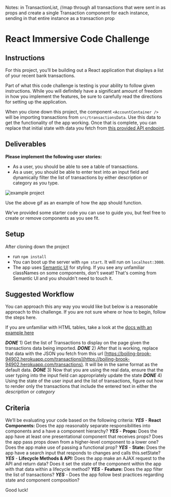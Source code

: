 Notes:
in TransactionList,
  //map through all transactions that were sent in as props and create a single Transaction component for each instance, sending in that entire instance as a transaction prop

# React Immersive Code Challenge

## Instructions

For this project, you’ll be building out a React application that displays a list of your recent bank transactions.

Part of what this code challenge is testing is your ability to follow given instructions. While you will definitely have a significant amount of freedom in how you implement the features, be sure to carefully read the directions for setting up the application.

When you clone down this project, the component `<AccountContainer />` will be importing transactions from `src/transactionsData`.  Use this data to get the functionality of the app working.  Once that is complete, you can replace that initial state with data you fetch from [this provided API endpoint](https://boiling-brook-94902.herokuapp.com/transactions).


 ## Deliverables

**Please implement the following user stories:**
- As a user, you should be able to see a table of transactions.
- As a user, you should be able to enter text into an input field and dynamically filter the list of transactions by either description or category as you type.

![example project](https://s3-us-west-2.amazonaws.com/curriculum-content/immersive_assessments/react-challenge.gif)

Use the above gif as an example of how the app should function.


We’ve provided some starter code you can use to guide you, but feel free to create or remove components as you see fit.

## Setup
After cloning down the project
- run `npm install`
- You can boot up the server with `npm start`. It will run on `localhost:3000`.
- The app uses [Semantic UI](https://semantic-ui.com/) for styling. If you see any unfamiliar classNames on some components, don't sweat! That's coming from Semantic UI and you shouldn't need to touch it.

## Suggested Workflow

You can approach this any way you would like but below is a reasonable approach to this challenge. If you are not sure where or how to begin, follow the steps here.

If you are unfamiliar with HTML tables, take a look at the [docs with an example here](https://www.w3schools.com/html/html_tables.asp)

***DONE*** 1) Get the list of Transactions to display on the page given the transactions data being imported.
***DONE*** 2) After that is working, replace that data with the JSON you fetch from this url [https://boiling-brook-94902.herokuapp.com/transactions](https://boiling-brook-94902.herokuapp.com/transactions). It will be in the same format as the  default data.
***DONE*** 3) Now that you are using the real data, ensure that the user typing into the input field can appropriately update the state
***DONE*** 4) Using the state of the user input and the list of transactions, figure out how to render only the transactions that include the entered text in either the *description* or *category*


## Criteria

We’ll be evaluating your code based on the following criteria:
***YES*** - **React Components:** Does the app reasonably separate responsibilities into components and a have a component hierarchy?
***YES*** - **Props:** Does the app have at least one presentational component that receives props? Does the app pass props down from a higher-level component to a lower one? Does the app make use of passing a functional prop?
***YES*** - **State:** Does the app have a search input that responds to changes and calls this.setState?
***YES*** - **Lifecycle Methods & API:** Does the app make an AJAX request to the API and return data? Does it set the state of the component within the app with that data within a lifecycle method?
***YES*** - **Feature:** Does the app filter the list of transactions?
***YES*** - Does the app follow best practices regarding state and component composition?


Good luck!

<!---[Backend Rails API](https://github.com/learn-co-curriculum/immersive-assessment-react-backend)-->
